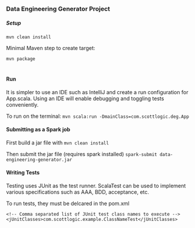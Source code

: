 ### Data Engineering Generator Project

##### Setup
```mvn clean install```

Minimal Maven step to create target:

```mvn package```

#
#### Run
It is simpler to use an IDE such as IntelliJ and create a run configuration for App.scala.
Using an IDE will enable debugging and toggling tests conveniently.

To run on the terminal:
```mvn scala:run -DmainClass=com.scottlogic.deg.App```


#### Submitting as a Spark job
First build a jar file with
```mvn clean install```

Then submit the jar file (requires spark installed)
```spark-submit data-engineering-generator.jar```

#### Writing Tests
Testing uses JUnit as the test runner. ScalaTest can be used to implement
various specifications such as AAA, BDD, acceptance, etc.

To run tests, they must be delcared in the pom.xml
```
<!-- Comma separated list of JUnit test class names to execute -->
<jUnitClasses>com.scottlogic.example.ClassNameTest</jUnitClasses>
```